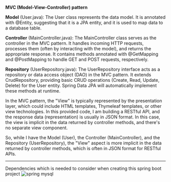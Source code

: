 **MVC (Model-View-Controller) pattern**

**Model** (User.java): The User class represents the data model. It is annotated with @Entity, suggesting that it is a JPA entity, and it is used to map data to a database table.

**Controller** (MainController.java): The MainController class serves as the controller in the MVC pattern. 
It handles incoming HTTP requests, processes them (often by interacting with the model), and returns the appropriate response. 
It contains methods annotated with @GetMapping and @PostMapping to handle GET and POST requests, respectively.

**Repository** (UserRepository.java): The UserRepository interface acts as a repository or data access object (DAO) in the MVC pattern. It extends CrudRepository, providing basic CRUD operations (Create, Read, Update, Delete) for the User entity. 
Spring Data JPA will automatically implement these methods at runtime.

In the MVC pattern, the "View" is typically represented by the presentation layer, which could include HTML templates, Thymeleaf templates, or other view technologies. 
In this provided code, I am building a RESTful API, and the response data (representation) is usually in JSON format. In this case, the view is implicit in the data returned by controller methods, 
and there's no separate view component.

So, while I have the Model (User), the Controller (MainController), and the Repository (UserRepository), the "View" aspect is more implicit in the data returned by controller methods, 
which is often in JSON format for RESTful APIs.

-----------------------------------------------------------------------------------------------------------------
Dependencies which is needed to consider when creating  this spring boot project
![spring mysql](https://github.com/DineshikaSivapalaraja/DemoApp/assets/91914577/502cb86d-5d35-4df8-a8f5-6031376a7074)
